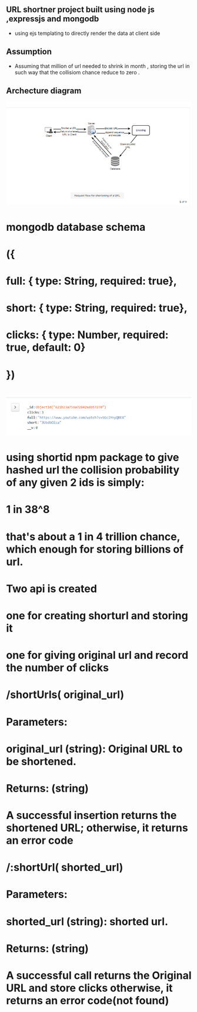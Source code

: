 ## URL shortner  project built using node js ,expressjs and mongodb
* using ejs templating to directly render the data at client side
## Assumption
* Assuming that  million of url needed to shrink in month , storing the url in such way that  the collisiom chance  reduce to zero .
## Archecture diagram 
![](views/arc.png)
# mongodb database schema
# ({
#  full: { type: String, required: true},
#  short: { type: String, required: true},
#  clicks: { type: Number, required: true, default: 0}
# })
#
![](views/schema.png)
# using shortid npm package  to give hashed url  the collision probability of any given 2 ids is simply:
# 1 in 38^8
# that's about a 1 in 4 trillion chance, which enough for storing billions of url.

# Two api is created 
# one for creating shorturl and storing it

# one for giving original url and record the number of clicks

# /shortUrls( original_url)
# Parameters:
# original_url (string): Original URL to be shortened.
# Returns: (string)
# A successful insertion returns the shortened URL; otherwise, it returns an error code

# /:shortUrl( shorted_url)
# Parameters:
#  shorted_url (string): shorted url.
# Returns: (string)
# A successful call returns the Original URL and store clicks otherwise, it returns an error code(not found)

